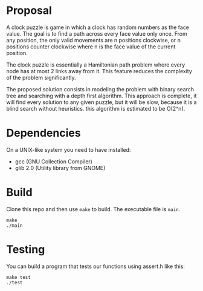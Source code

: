 # Proposal

A clock puzzle is game in which a clock has random numbers as the face value.
The goal is to find a path across every face value only once. From any position,
the only valid movements are n positions clockwise, or n positions counter
clockwise where n is the face value of the current position.

The clock puzzle is essentially a Hamiltonian path problem where every node has
at most 2 links away from it. This feature reduces the complexity of the problem
significantly.

The proposed solution consists in modeling the problem with binary search tree
and searching with a depth first algorithm. This approach is complete, it will find
every solution to any given puzzle, but it will be slow, because it is a blind
search without heuristics. this algorithm is estimated to be O(2^n).

# Dependencies

On a UNIX-like system you need to have installed:

- gcc (GNU Collection Compiler)
- glib 2.0 (Utility library from GNOME)

# Build

Clone this repo and then use `make` to build. The executable file is `main`.

```
make
./main
```

# Testing

You can build a program that tests our functions using assert.h like this:

```
make test
./test
```
